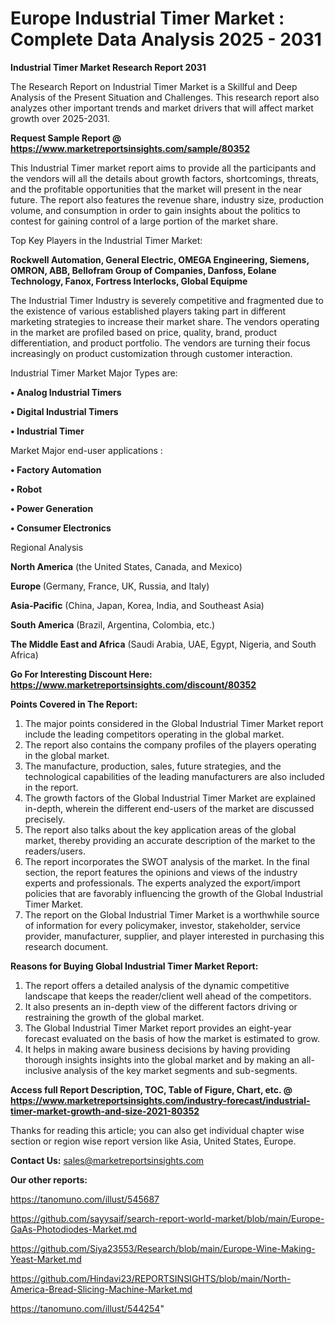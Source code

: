 # Europe Industrial Timer Market : Complete Data Analysis 2025 - 2031

<strong>Industrial Timer Market Research Report 2031</strong>

The Research Report on Industrial Timer Market is a Skillful and Deep Analysis of the Present Situation and Challenges. This research report also analyzes other important trends and market drivers that will affect market growth over 2025-2031.

<strong>Request Sample Report @ <a href=https://www.marketreportsinsights.com/sample/80352>https://www.marketreportsinsights.com/sample/80352</a></strong>

This Industrial Timer market report aims to provide all the participants and the vendors will all the details about growth factors, shortcomings, threats, and the profitable opportunities that the market will present in the near future. The report also features the revenue share, industry size, production volume, and consumption in order to gain insights about the politics to contest for gaining control of a large portion of the market share.

Top Key Players in the Industrial Timer Market:

<strong>Rockwell Automation, General Electric, OMEGA Engineering, Siemens, OMRON, ABB, Bellofram Group of Companies, Danfoss, Eolane Technology, Fanox, Fortress Interlocks, Global Equipme</strong>

The Industrial Timer Industry is severely competitive and fragmented due to the existence of various established players taking part in different marketing strategies to increase their market share. The vendors operating in the market are profiled based on price, quality, brand, product differentiation, and product portfolio. The vendors are turning their focus increasingly on product customization through customer interaction.

Industrial Timer Market Major Types are:

<strong>• Analog Industrial Timers

• Digital Industrial Timers

• Industrial Timer</strong>

Market Major end-user applications :

<strong>• Factory Automation

• Robot

• Power Generation

• Consumer Electronics</strong>

Regional Analysis

</u><strong><b>North America</b></strong> (the United States, Canada, and Mexico)

<strong><b>Europe </b></strong>(Germany, France, UK, Russia, and Italy)

<strong><b>Asia-Pacific</b></strong> (China, Japan, Korea, India, and Southeast Asia)

<strong><b>South America</b></strong> (Brazil, Argentina, Colombia, etc.)

<strong><b>The Middle East and Africa</b></strong> (Saudi Arabia, UAE, Egypt, Nigeria, and South Africa)

<strong>Go For Interesting Discount Here: <a href=https://www.marketreportsinsights.com/discount/80352>https://www.marketreportsinsights.com/discount/80352</a></strong>

<strong>Points Covered in The Report:</strong>
<ol>
  <li>The major points considered in the Global Industrial Timer Market report include the leading competitors operating in the global market.</li>
  <li>The report also contains the company profiles of the players operating in the global market.</li>
  <li>The manufacture, production, sales, future strategies, and the technological capabilities of the leading manufacturers are also included in the report.</li>
  <li>The growth factors of the Global Industrial Timer Market are explained in-depth, wherein the different end-users of the market are discussed precisely.</li>
  <li>The report also talks about the key application areas of the global market, thereby providing an accurate description of the market to the readers/users.</li>
  <li>The report incorporates the SWOT analysis of the market. In the final section, the report features the opinions and views of the industry experts and professionals. The experts analyzed the export/import policies that are favorably influencing the growth of the Global Industrial Timer Market.</li>
  <li>The report on the Global Industrial Timer Market is a worthwhile source of information for every policymaker, investor, stakeholder, service provider, manufacturer, supplier, and player interested in purchasing this research document.</li>
</ol>
<strong>Reasons for Buying Global Industrial Timer Market Report:</strong>

<ol>
  <li>The report offers a detailed analysis of the dynamic competitive landscape that keeps the reader/client well ahead of the competitors.</li>
  <li>It also presents an in-depth view of the different factors driving or restraining the growth of the global market.</li>
  <li>The Global Industrial Timer Market report provides an eight-year forecast evaluated on the basis of how the market is estimated to grow.</li>
  <li>It helps in making aware business decisions by having providing thorough insights insights into the global market and by making an all-inclusive analysis of the key market segments and sub-segments.</li>
</ol>
<strong>Access full Report Description, TOC, Table of Figure, Chart, etc. @ <a href=https://www.marketreportsinsights.com/industry-forecast/industrial-timer-market-growth-and-size-2021-80352>https://www.marketreportsinsights.com/industry-forecast/industrial-timer-market-growth-and-size-2021-80352</a></strong>


Thanks for reading this article; you can also get individual chapter wise section or region wise report version like Asia, United States, Europe.

<strong>Contact Us:</strong>
sales@marketreportsinsights.com

<strong>Our other reports:</strong>

<a href=https://tanomuno.com/illust/545687>https://tanomuno.com/illust/545687</a>

<a href=https://github.com/sayysaif/search-report-world-market/blob/main/Europe-GaAs-Photodiodes-Market.md>https://github.com/sayysaif/search-report-world-market/blob/main/Europe-GaAs-Photodiodes-Market.md</a>

<a href=https://github.com/Siya23553/Research/blob/main/Europe-Wine-Making-Yeast-Market.md>https://github.com/Siya23553/Research/blob/main/Europe-Wine-Making-Yeast-Market.md</a>

<a href=https://github.com/Hindavi23/REPORTSINSIGHTS/blob/main/North-America-Bread-Slicing-Machine-Market.md>https://github.com/Hindavi23/REPORTSINSIGHTS/blob/main/North-America-Bread-Slicing-Machine-Market.md</a>

<a href=https://tanomuno.com/illust/544254>https://tanomuno.com/illust/544254</a>"
